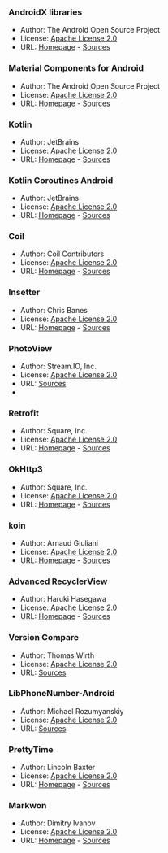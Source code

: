 ### AndroidX libraries

- Author: The Android Open Source Project
- License: [Apache License 2.0](http://www.apache.org/licenses/LICENSE-2.0)
- URL: [Homepage](https://developer.android.com/jetpack/androidx) - [Sources](https://github.com/androidx/androidx)

### Material Components for Android

- Author: The Android Open Source Project
- License: [Apache License 2.0](http://www.apache.org/licenses/LICENSE-2.0)
- URL: [Homepage](https://developer.android.com/design/ui/mobile/guides/components/material-overview) - [Sources](https://github.com/material-components/material-components-android)

### Kotlin

- Author: JetBrains
- License: [Apache License 2.0](http://www.apache.org/licenses/LICENSE-2.0)
- URL: [Homepage](https://kotlinlang.org/) - [Sources](https://github.com/JetBrains/kotlin)

### Kotlin Coroutines Android

- Author: JetBrains
- License: [Apache License 2.0](http://www.apache.org/licenses/LICENSE-2.0)
- URL: [Homepage](https://kotlinlang.org/docs/coroutines-overview.html) - [Sources](https://github.com/Kotlin/kotlinx.coroutines)

### Coil

- Author: Coil Contributors
- License: [Apache License 2.0](http://www.apache.org/licenses/LICENSE-2.0)
- URL: [Homepage](https://coil-kt.github.io/coil/) - [Sources](https://github.com/coil-kt/coil)

### Insetter

- Author: Chris Banes
- License: [Apache License 2.0](http://www.apache.org/licenses/LICENSE-2.0)
- URL: [Homepage](https://chrisbanes.github.io/insetter/) - [Sources](https://github.com/chrisbanes/insetter)

### PhotoView

- Author: Stream.IO, Inc.
- License: [Apache License 2.0](http://www.apache.org/licenses/LICENSE-2.0)
- URL: [Sources](https://github.com/GetStream/photoview-android)
- 
### Retrofit

- Author: Square, Inc.
- License: [Apache License 2.0](http://www.apache.org/licenses/LICENSE-2.0)
- URL: [Homepage](https://square.github.io/retrofit/) - [Sources](https://github.com/square/retrofit)

### OkHttp3

- Author: Square, Inc.
- License: [Apache License 2.0](http://www.apache.org/licenses/LICENSE-2.0)
- URL: [Homepage](https://square.github.io/okhttp/) - [Sources](https://github.com/square/okhttp)

### koin

- Author: Arnaud Giuliani
- License: [Apache License 2.0](http://www.apache.org/licenses/LICENSE-2.0)
- URL: [Homepage](https://insert-koin.io/) - [Sources](https://github.com/InsertKoinIO/koin)

### Advanced RecyclerView

- Author: Haruki Hasegawa
- License: [Apache License 2.0](http://www.apache.org/licenses/LICENSE-2.0)
- URL: [Homepage](https://advancedrecyclerview.h6ah4i.com/) - [Sources](https://github.com/h6ah4i/android-advancedrecyclerview)

### Version Compare

- Author: Thomas Wirth
- License: [Apache License 2.0](http://www.apache.org/licenses/LICENSE-2.0)
- URL: [Sources](https://github.com/G00fY2/version-compare)

### LibPhoneNumber-Android

- Author: Michael Rozumyanskiy
- License: [Apache License 2.0](http://www.apache.org/licenses/LICENSE-2.0)
- URL: [Sources](https://github.com/MichaelRocks/libphonenumber-android)

### PrettyTime

- Author: Lincoln Baxter
- License: [Apache License 2.0](http://www.apache.org/licenses/LICENSE-2.0)
- URL: [Homepage](https://www.ocpsoft.org/prettytime/) - [Sources](https://github.com/ocpsoft/prettytime)

### Markwon

- Author: Dimitry Ivanov
- License: [Apache License 2.0](http://www.apache.org/licenses/LICENSE-2.0)
- URL: [Homepage](https://noties.io/Markwon/) - [Sources](https://github.com/noties/Markwon)